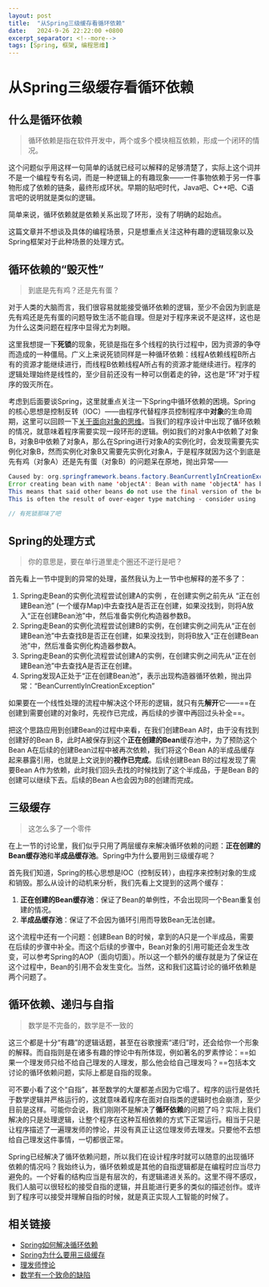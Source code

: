 ```yaml
---
layout: post
title:  "从Spring三级缓存看循环依赖"
date:   2024-9-26 22:22:00 +0800
excerpt_separator: <!--more-->
tags: [Spring, 框架, 编程思维]
---
```


# 从Spring三级缓存看循环依赖

## 什么是循环依赖

>   循环依赖是指在软件开发中，两个或多个模块相互依赖，形成一个闭环的情况。

这个问题似乎用这样一句简单的话就已经可以解释的足够清楚了，实际上这个词并不是一个编程专有名词，而是一种逻辑上的有趣现象——一件事物依赖于另一件事物形成了依赖的链条，最终形成环状。早期的贴吧时代，Java吧、C++吧、C语言吧的说明就是类似的逻辑。

简单来说，循环依赖就是依赖关系出现了环形，没有了明确的起始点。

这篇文章并不想谈及具体的编程场景，只是想重点关注这种有趣的逻辑现象以及Spring框架对于此种场景的处理方式。

<!--more-->


## 循环依赖的“毁灭性”

>   到底是先有鸡？还是先有蛋？

对于人类的大脑而言，我们很容易就能接受循环依赖的逻辑，至少不会因为到底是先有鸡还是先有蛋的问题导致生活不能自理。但是对于程序来说不是这样，这也是为什么这类问题在程序中显得尤为刺眼。

这里我想提一下**死锁**的现象，死锁是指在多个线程的执行过程中，因为资源的争夺而造成的一种僵局。广义上来说死锁同样是一种循环依赖：线程A依赖线程B所占有的资源才能继续进行，而线程B依赖线程A所占有的资源才能继续进行。程序的逻辑处理始终是线性的，至少目前还没有一种可以倒着走的钟，这也是“环”对于程序的毁灭所在。

考虑到后面要谈Spring，这里就重点关注一下Spring中循环依赖的困境。Spring的核心思想是控制反转（IOC）——由程序代替程序员控制程序中**对象**的生命周期，这里可以回顾一下[关于面向对象的思维](https://curatorjin.github.io/blog/2021/07/01/Rethinking_OOP.html)。当我们的程序设计中出现了循环依赖的情况，就意味着程序需要实现一段环形的逻辑。例如我们的对象A中依赖了对象B，对象B中依赖了对象A，那么在Spring进行对象A的实例化时，会发现需要先实例化对象B，然而实例化对象B又需要先实例化对象A，于是程序就因为这个到底是先有鸡（对象A）还是先有蛋（对象B）的问题呆在原地，抛出异常——

```java
Caused by: org.springframework.beans.factory.BeanCurrentlyInCreationException:
Error creating bean with name 'objectA': Bean with name 'objectA' has been injected into other beans [objectB] in its raw version as part of a circular reference, but has eventually been wrapped.
This means that said other beans do not use the final version of the bean.
This is often the result of over-eager type matching - consider using 'getBeanNamesOfType' with the 'allowEagerInit' flag turned off, for example.
    
// 有死锁那味了吧
```



## Spring的处理方式

>   你的意思是，要在单行道里走个圈还不逆行是吧？

首先看上一节中提到的异常的处理，虽然我认为上一节中也解释的差不多了：

1.   Spring走Bean的实例化流程尝试创建A的实例 ，在创建实例之前先从 “正在创建Bean池” (一个缓存Map)中去查找A是否正在创建，如果没找到，则将A放入“正在创建Bean池”中，然后准备实例化构造器参数B。
2.   Spring走Bean的实例化流程尝试创建B的实例，在创建实例之间先从“正在创建Bean池”中去查找B是否正在创建，如果没找到，则将B放入“正在创建Bean池”中，然后准备实例化构造器参数A。
3.   Spring走Bean的实例化流程尝试创建A的实例，在创建实例之间先从“正在创建Bean池”中去查找A是否正在创建。
4.   Spring发现A正处于“正在创建Bean池”，表示出现构造器循环依赖，抛出异常：“BeanCurrentlyInCreationException”

如果要在一个线性处理的流程中解决这个环形的逻辑，就只有先**解开**它——==在创建到需要创建的对象时，先视作已完成，再后续的步骤中再回过头补全==。

把这个思路应用到创建Bean的过程中来看，在我们创建Bean A时，由于没有找到创建好的Bean B，此时A被保存到这个**正在创建的Bean**缓存池中，为了预防这个Bean A在后续的创建Bean过程中被再次依赖，我们将这个Bean A的半成品缓存起来暴露引用，也就是上文说到的**视作已完成**。后续创建Bean B的过程发现了需要Bean A作为依赖，此时我们回头去找的时候找到了这个半成品，于是Bean B的创建可以继续下去。后续的Bean A也会因为B的创建而完成。

## 三级缓存

>   这怎么多了一个零件

在上一节的讨论里，我们似乎只用了两层缓存来解决循环依赖的问题：**正在创建的Bean缓存池**和**半成品缓存池**。Spring中为什么要用到三级缓存呢？

首先我们知道，Spring的核心思想是IOC（控制反转），由程序来控制对象的生成和销毁。那么从设计的动机来分析，我们先看上文提到的这两个缓存：

1.   **正在创建的Bean缓存池**：保证了Bean的单例性，不会出现同一个Bean重复创建的情况。
2.   **半成品缓存池**：保证了不会因为循环引用而导致Bean无法创建。

这个流程中还有一个问题：创建Bean B的时候，拿到的A只是一个半成品，需要在后续的步骤中补全。而这个后续的步骤中，Bean对象的引用可能还会发生改变，可以参考Spring的AOP（面向切面）。所以这一个额外的缓存就是为了保证在这个过程中，Bean的引用不会发生变化。当然，这和我们这篇讨论的循坏依赖是两个问题了。

## 循环依赖、递归与自指

>   数学是不完备的，数学是不一致的

这三个都是十分“有趣”的逻辑话题，甚至在谷歌搜索“递归”时，还会给你一个形象的解释。而自指则是在诸多有趣的悖论中有所体现，例如著名的罗素悖论：==如果一个理发师只给不给自己理发的人理发，那么他会给自己理发吗？==包括本文讨论的循环依赖问题，实际上都是自指的现象。

可不要小看了这个“自指”，甚至数学的大厦都差点因为它塌了。程序的运行是依托于数学逻辑并严格运行的，这就意味着程序在面对自指类的逻辑时也会崩溃，至少目前是这样。可能你会说，我们刚刚不是解决了**循环依赖**的问题了吗？实际上我们解决的只是处理逻辑，让整个程序在这种互相依赖的方式下正常运行。相当于只是让程序描述了一遍理发师的悖论，并没有真正让这位理发师去理发。只要他不去想给自己理发这件事情，一切都很正常。

Spring已经解决了循环依赖问题，所以我们在设计程序时就可以随意的出现循环依赖的情况吗？我始终认为，循环依赖或是其他的自指逻辑都是在编程时应当尽力避免的。一个好看的结构应当是有层次的，有逻辑递进关系的。这里不得不感叹，我们人脑可以很轻松的接受自指的逻辑，并且能进行更多的类似的描述创作。或许到了程序可以接受并理解自指的时候，就是真正实现人工智能的时候了。

## 相关链接

-   [Spring如何解决循环依赖](https://blog.csdn.net/cy973071263/article/details/132676795)
-   [Spring为什么要用三级缓存](https://segmentfault.com/a/1190000045125894)
-   [理发师悖论](https://zhuanlan.zhihu.com/p/87146007)
-   [数学有一个致命的缺陷](https://www.bilibili.com/video/BV1464y1k7Ya)

